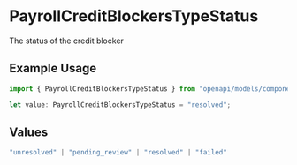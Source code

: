 # PayrollCreditBlockersTypeStatus

The status of the credit blocker

## Example Usage

```typescript
import { PayrollCreditBlockersTypeStatus } from "openapi/models/components";

let value: PayrollCreditBlockersTypeStatus = "resolved";
```

## Values

```typescript
"unresolved" | "pending_review" | "resolved" | "failed"
```
